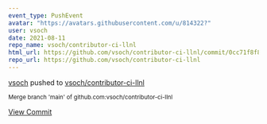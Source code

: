 ```yaml
---
event_type: PushEvent
avatar: "https://avatars.githubusercontent.com/u/814322?"
user: vsoch
date: 2021-08-11
repo_name: vsoch/contributor-ci-llnl
html_url: https://github.com/vsoch/contributor-ci-llnl/commit/0cc71f8f8d5e4c799ff1b1210d3fb8ba6972caa3
repo_url: https://github.com/vsoch/contributor-ci-llnl
---
```


<a href='https://github.com/vsoch' target='_blank'>vsoch</a> pushed to <a href='https://github.com/vsoch/contributor-ci-llnl' target='_blank'>vsoch/contributor-ci-llnl</a>

<small>Merge branch 'main' of github.com:vsoch/contributor-ci-llnl</small>

<a href='https://github.com/vsoch/contributor-ci-llnl/commit/0cc71f8f8d5e4c799ff1b1210d3fb8ba6972caa3' target='_blank'>View Commit</a>